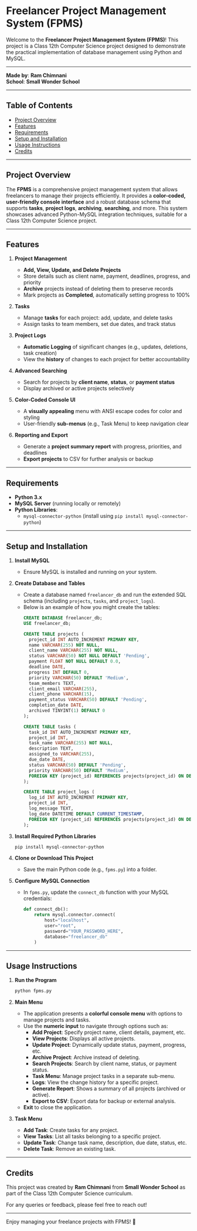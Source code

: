 

# Freelancer Project Management System (FPMS)

Welcome to the **Freelancer Project Management System (FPMS)**! This project is a Class 12th Computer Science project designed to demonstrate the practical implementation of database management using Python and MySQL.

---

**Made by**: **Ram Chimnani**  
**School**: **Small Wonder School**  

---

## Table of Contents  
- [Project Overview](#project-overview)  
- [Features](#features)  
- [Requirements](#requirements)  
- [Setup and Installation](#setup-and-installation)  
- [Usage Instructions](#usage-instructions)  
- [Credits](#credits)  

---

## Project Overview  

The **FPMS** is a comprehensive project management system that allows freelancers to manage their projects efficiently. It provides a **color-coded, user-friendly console interface** and a robust database schema that supports **tasks**, **project logs**, **archiving**, **searching**, and more. This system showcases advanced Python-MySQL integration techniques, suitable for a Class 12th Computer Science project.


---

## Features  

1. **Project Management**  
   - **Add, View, Update, and Delete Projects**  
   - Store details such as client name, payment, deadlines, progress, and priority  
   - **Archive** projects instead of deleting them to preserve records  
   - Mark projects as **Completed**, automatically setting progress to 100%  

2. **Tasks**  
   - Manage **tasks** for each project: add, update, and delete tasks  
   - Assign tasks to team members, set due dates, and track status  

3. **Project Logs**  
   - **Automatic Logging** of significant changes (e.g., updates, deletions, task creation)  
   - View the **history** of changes to each project for better accountability  

4. **Advanced Searching**  
   - Search for projects by **client name**, **status**, or **payment status**  
   - Display archived or active projects selectively  

5. **Color-Coded Console UI**  
   - A **visually appealing** menu with ANSI escape codes for color and styling  
   - User-friendly **sub-menus** (e.g., Task Menu) to keep navigation clear  

6. **Reporting and Export**  
   - Generate a **project summary report** with progress, priorities, and deadlines  
   - **Export projects** to CSV for further analysis or backup  

---

## Requirements  

- **Python 3.x**  
- **MySQL Server** (running locally or remotely)  
- **Python Libraries**:  
  - `mysql-connector-python` (install using `pip install mysql-connector-python`)  

---

## Setup and Installation  

1. **Install MySQL**  
   - Ensure MySQL is installed and running on your system.  

2. **Create Database and Tables**  
   - Create a database named `freelancer_db` and run the extended SQL schema (including `projects`, `tasks`, and `project_logs`).  
   - Below is an example of how you might create the tables:
     ```sql
     CREATE DATABASE freelancer_db;
     USE freelancer_db;

     CREATE TABLE projects (
       project_id INT AUTO_INCREMENT PRIMARY KEY,
       name VARCHAR(255) NOT NULL,
       client_name VARCHAR(255) NOT NULL,
       status VARCHAR(50) NOT NULL DEFAULT 'Pending',
       payment FLOAT NOT NULL DEFAULT 0.0,
       deadline DATE,
       progress INT DEFAULT 0,
       priority VARCHAR(50) DEFAULT 'Medium',
       team_members TEXT,
       client_email VARCHAR(255),
       client_phone VARCHAR(15),
       payment_status VARCHAR(50) DEFAULT 'Pending',
       completion_date DATE,
       archived TINYINT(1) DEFAULT 0
     );

     CREATE TABLE tasks (
       task_id INT AUTO_INCREMENT PRIMARY KEY,
       project_id INT,
       task_name VARCHAR(255) NOT NULL,
       description TEXT,
       assigned_to VARCHAR(255),
       due_date DATE,
       status VARCHAR(50) DEFAULT 'Pending',
       priority VARCHAR(50) DEFAULT 'Medium',
       FOREIGN KEY (project_id) REFERENCES projects(project_id) ON DELETE CASCADE
     );

     CREATE TABLE project_logs (
       log_id INT AUTO_INCREMENT PRIMARY KEY,
       project_id INT,
       log_message TEXT,
       log_date DATETIME DEFAULT CURRENT_TIMESTAMP,
       FOREIGN KEY (project_id) REFERENCES projects(project_id) ON DELETE CASCADE
     );
     ```

3. **Install Required Python Libraries**  
   ```bash
   pip install mysql-connector-python
   ```

4. **Clone or Download This Project**  
   - Save the main Python code (e.g., `fpms.py`) into a folder.  

5. **Configure MySQL Connection**  
   - In `fpms.py`, update the `connect_db` function with your MySQL credentials:
     ```python
     def connect_db():
         return mysql.connector.connect(
             host="localhost",
             user="root",
             password="YOUR_PASSWORD_HERE",
             database="freelancer_db"
         )
     ```

---

## Usage Instructions  

1. **Run the Program**  
   ```bash
   python fpms.py
   ```

2. **Main Menu**  
   - The application presents a **colorful console menu** with options to manage projects and tasks.  
   - Use the **numeric input** to navigate through options such as:  
     - **Add Project**: Specify project name, client details, payment, etc.  
     - **View Projects**: Displays all active projects.  
     - **Update Project**: Dynamically update status, payment, progress, etc.  
     - **Archive Project**: Archive instead of deleting.  
     - **Search Projects**: Search by client name, status, or payment status.  
     - **Task Menu**: Manage project tasks in a separate sub-menu.  
     - **Logs**: View the change history for a specific project.  
     - **Generate Report**: Shows a summary of all projects (archived or active).  
     - **Export to CSV**: Export data for backup or external analysis.  
   - **Exit** to close the application.  

3. **Task Menu**  
   - **Add Task**: Create tasks for any project.  
   - **View Tasks**: List all tasks belonging to a specific project.  
   - **Update Task**: Change task name, description, due date, status, etc.  
   - **Delete Task**: Remove an existing task.  

---

## Credits  

This project was created by **Ram Chimnani** from **Small Wonder School** as part of the Class 12th Computer Science curriculum.  

For any queries or feedback, please feel free to reach out!  

---

Enjoy managing your freelance projects with FPMS! 🎉

